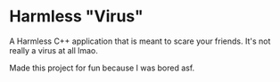 # Harmless "Virus"

A Harmless C++ application that is meant to scare your friends. It's not really a virus at all lmao.

Made this project for fun because I was bored asf.
